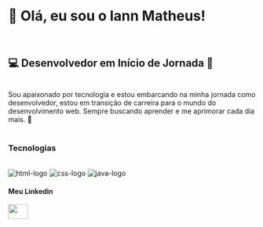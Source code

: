 
<h1 align="left">👋 Olá, eu sou o Iann Matheus!</h1>
<br>
<h2 align="left">💻 Desenvolvedor em Início de Jornada 🌟</h2>
<br>
Sou apaixonado por tecnologia e estou embarcando na minha jornada como desenvolvedor, estou em transição de carreira para o mundo do desenvolvimento web.
Sempre buscando aprender e me aprimorar cada dia mais. 🚀
<br>
<br>
<h3 align="left">Tecnologias</h3>
<br>
 <img src="https://img.shields.io/badge/HTML5-E34F26?style=for-the-badge&logo=html5&logoColor=white" alt="html-logo"/>
 <img src="https://img.shields.io/badge/CSS3-1572B6?style=for-the-badge&logo=css3&logoColor=white" alt="css-logo"/>
 <img src="https://img.shields.io/badge/JavaScript-F7DF1E?style=for-the-badge&logo=javascript&logoColor=black" alt="java-logo" />
<h4>Meu Linkedin</h4>
<a href="https://www.linkedin.com/in/iann-pereira-dev/" target="blank"><img align="center" src="https://cdn.jsdelivr.net/npm/simple-icons@3.0.1/icons/linkedin.svg" alt="" height="30" width="40" /></a>
